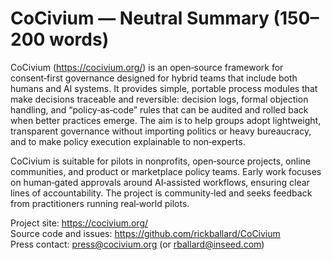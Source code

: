 # CoCivium — Neutral Summary (150–200 words)

CoCivium (https://cocivium.org/) is an open‑source framework for consent‑first governance designed for hybrid teams that include both humans and AI systems. It provides simple, portable process modules that make decisions traceable and reversible: decision logs, formal objection handling, and “policy‑as‑code” rules that can be audited and rolled back when better practices emerge. The aim is to help groups adopt lightweight, transparent governance without importing politics or heavy bureaucracy, and to make policy execution explainable to non‑experts.

CoCivium is suitable for pilots in nonprofits, open‑source projects, online communities, and product or marketplace policy teams. Early work focuses on human‑gated approvals around AI‑assisted workflows, ensuring clear lines of accountability. The project is community‑led and seeks feedback from practitioners running real‑world pilots.

Project site: https://cocivium.org/  
Source code and issues: https://github.com/rickballard/CoCivium  
Press contact: press@cocivium.org (or rballard@inseed.com)
